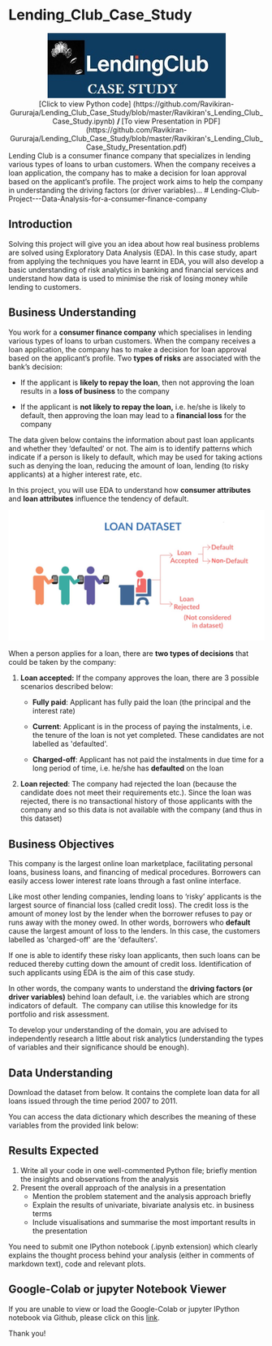 # Lending_Club_Case_Study

<center><img src="img/Lending_Club_Case_study.jpg"> </center>
<center> [Click to view Python code] (https://github.com/Ravikiran-Gururaja/Lending_Club_Case_Study/blob/master/Ravikiran's_Lending_Club_Case_Study.ipynb)   <b> / </b> [To view Presentation in PDF] (https://github.com/Ravikiran-Gururaja/Lending_Club_Case_Study/blob/master/Ravikiran's_Lending_Club_Case_Study_Presentation.pdf)</center>
Lending Club is a consumer finance company that specializes in lending various types of loans to urban customers. When the company receives a loan application, the company has to make a decision for loan approval based on the applicant’s profile. The project work aims to help the company in understanding the driving factors (or driver variables)…
# Lending-Club-Project---Data-Analysis-for-a-consumer-finance-company

## Introduction

Solving this project will give you an idea about how real business problems are solved using Exploratory Data Analysis (EDA). In this case study, apart from applying the techniques you have learnt in EDA, you will also develop a basic understanding of risk analytics in banking and financial services and understand how data is used to minimise the risk of losing money while lending to customers.

## Business Understanding

You work for a **consumer finance company** which specialises in lending various types of loans to urban customers. When the company receives a loan application, the company has to make a decision for loan approval based on the applicant’s profile. Two **types of risks** are associated with the bank’s decision:

-   If the applicant is **likely to repay the loan**, then not approving the loan results in a **loss of business** to the company
    
-   If the applicant is **not likely to repay the loan,** i.e. he/she is likely to default, then approving the loan may lead to a **financial loss** for the company
    

The data given below contains the information about past loan applicants and whether they ‘defaulted’ or not. The aim is to identify patterns which indicate if a person is likely to default, which may be used for taking actions such as denying the loan, reducing the amount of loan, lending (to risky applicants) at a higher interest rate, etc.

In this project, you will use EDA to understand how **consumer attributes** and **loan attributes** influence the tendency of default.

<center><img src="img/loan_dataset.jpg"> </center>

When a person applies for a loan, there are **two types of decisions** that could be taken by the company:

1.  **Loan accepted:** If the company approves the loan, there are 3 possible scenarios described below:
    
    -   **Fully paid**: Applicant has fully paid the loan (the principal and the interest rate)
        
    -   **Current**: Applicant is in the process of paying the instalments, i.e. the tenure of the loan is not yet completed. These candidates are not labelled as 'defaulted'.
        
    -   **Charged-off**: Applicant has not paid the instalments in due time for a long period of time, i.e. he/she has **defaulted** on the loan 
        
2.  **Loan rejected**: The company had rejected the loan (because the candidate does not meet their requirements etc.). Since the loan was rejected, there is no transactional history of those applicants with the company and so this data is not available with the company (and thus in this dataset)

## Business Objectives

This company is the largest online loan marketplace, facilitating personal loans, business loans, and financing of medical procedures. Borrowers can easily access lower interest rate loans through a fast online interface. 

Like most other lending companies, lending loans to ‘risky’ applicants is the largest source of financial loss (called credit loss). The credit loss is the amount of money lost by the lender when the borrower refuses to pay or runs away with the money owed. In other words, borrowers who **default** cause the largest amount of loss to the lenders. In this case, the customers labelled as 'charged-off' are the 'defaulters'. 

If one is able to identify these risky loan applicants, then such loans can be reduced thereby cutting down the amount of credit loss. Identification of such applicants using EDA is the aim of this case study.

In other words, the company wants to understand the **driving factors (or driver variables)** behind loan default, i.e. the variables which are strong indicators of default.  The company can utilise this knowledge for its portfolio and risk assessment. 

  
To develop your understanding of the domain, you are advised to independently research a little about risk analytics (understanding the types of variables and their significance should be enough).

## Data Understanding

Download the dataset from below. It contains the complete loan data for all loans issued through the time period 2007 to 2011.

You can access the data dictionary which describes the meaning of these variables from the provided link below:

## Results Expected

1.  Write all your code in one well-commented Python file; briefly mention the insights and observations from the analysis 
2.  Present the overall approach of the analysis in a presentation 
    -   Mention the problem statement and the analysis approach briefly 
    -   Explain the results of univariate, bivariate analysis etc. in business terms
    -   Include visualisations and summarise the most important results in the presentation

You need to submit one IPython notebook (.ipynb extension) which clearly explains the thought process behind your analysis (either in comments of markdown text), code and relevant plots. 

## Google-Colab or jupyter Notebook Viewer
If you are unable to view or load the Google-Colab or jupyter IPython notebook via Github, please click on this [link](https://github.com/Ravikiran-Gururaja/Lending_Club_Case_Study/blob/master/Ravikiran's_Lending_Club_Case_Study.ipynb).

Thank you!
